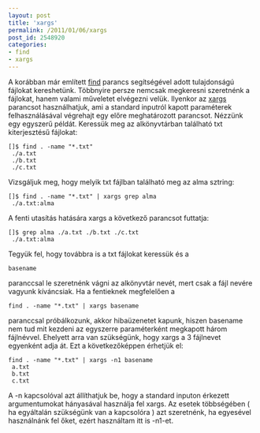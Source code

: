 ```yaml
---
layout: post
title: 'xargs'
permalink: /2011/01/06/xargs
post_id: 2548920
categories: 
- find
- xargs
---
```


A korábban már említett 
[find](http://commandline.blog.hu/2010/11/14/find_2) parancs segítségével adott tulajdonságú fájlokat kereshetünk. Többnyire persze nemcsak megkeresni szeretnénk a fájlokat, hanem valami műveletet elvégezni velük. Ilyenkor az 
[xargs](http://hu.wikipedia.org/wiki/Xargs) parancsot használhatjuk, ami a standard inputról kapott paraméterek felhasználásával végrehajt egy előre meghatározott parancsot. 
Nézzünk egy egyszerű példát. 
Keressük meg az alkönyvtárban található txt kiterjesztésű fájlokat: 
```
[]$ find . -name "*.txt"
 ./a.txt
 ./b.txt
 ./c.txt
``` 
Vizsgáljuk meg, hogy melyik txt fájlban található meg az alma sztring: 
```
[]$ find . -name "*.txt" | xargs grep alma
 ./a.txt:alma
``` 
A fenti utasítás hatására xargs a következő parancsot futtatja: 
```
[]$ grep alma ./a.txt ./b.txt ./c.txt
 ./a.txt:alma
``` 
Tegyük fel, hogy továbbra is a txt fájlokat keressük és a 
```
basename
```
 paranccsal le szeretnénk vágni az alkönyvtár nevét, mert csak a fájl nevére vagyunk kíváncsiak. Ha a fentieknek megfelelően a 
```
find . -name "*.txt" | xargs basename
``` 
paranccsal próbálkozunk, akkor hibaüzenetet kapunk, hiszen basename nem tud mit kezdeni az egyszerre paraméterként megkapott három fájlnévvel. Ehelyett arra van szükségünk, hogy xargs a 3 fájlnevet egyenként adja át. Ezt a következőképpen érhetjük el: 
```
find . -name "*.txt" | xargs -n1 basename
 a.txt
 b.txt
 c.txt
``` 
A -n kapcsolóval azt állíthatjuk be, hogy a standard inputon érkezett argumentumokat hányasával használja fel xargs. Az esetek többségében ( ha egyáltalán szükségünk van a kapcsolóra ) azt szeretnénk, ha egyesével használnánk fel őket, ezért használtam itt is -n1-et.
   
 
